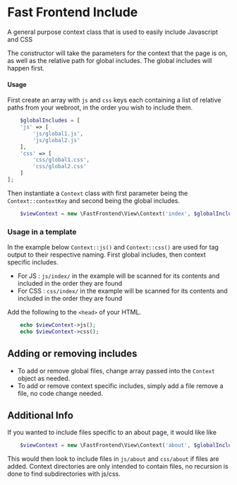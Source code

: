 # Fast Frontend Include
A general purpose context class that is used to easily include Javascript and CSS

The constructor will take the parameters for the context that the page is on, as well as the relative path for global includes. The global includes will happen first.

#### Usage
First create an array with `js` and `css` keys each containing a list of relative paths from your webroot, in the order you wish to include them. 

```php
    $globalIncludes = [
    'js' => [
        'js/global1.js',
        'js/global2.js'
    ],
    'css' => [
        'css/global1.css',
        'css/global2.css'
    ]
];
```

Then instantiate a `Context` class with first parameter being the `Context::contextKey` and second being the global includes. 
```php
    $viewContext = new \FastFrontend\View\Context('index', $globalIncludes);
```

### Usage in a template
In the example below `Context::js()` and `Context::css()` are used for tag output to their respective naming. First global includes, then context specific includes.

- For JS : `js/index/` in the example will be scanned for its contents and included in the order they are found
- For CSS : `css/index/` in the example will be scanned for its contents and included in the order they are found

Add the following to the `<head>` of your HTML.
```php
    echo $viewContext->js();
    echo $viewContext->css();
```

## Adding or removing includes
- To add or remove global files, change array passed into the `Context` object as needed.
- To add or remove context specific includes, simply add a file remove a file, no code change needed.

## Additional Info
If you wanted to include files specific to an about page, it would like like
```php
    $viewContext = new \FastFrontend\View\Context('about', $globalIncludes);
```
This would then look to include files in `js/about` and `css/about` if files are added. Context directories are only intended to contain files, no recursion is done to find subdirectories with js/css.